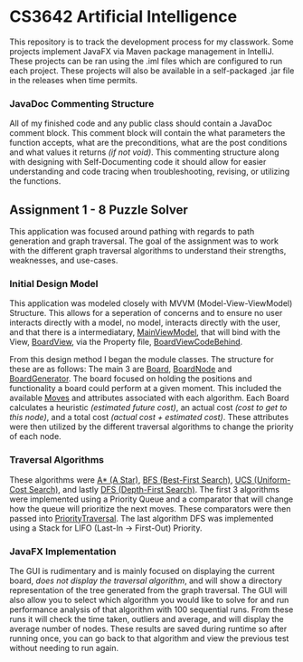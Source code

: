 # CS3642 Artificial Intelligence
This repository is to track the development process for my classwork.
Some projects implement JavaFX via Maven package management in IntelliJ. These projects can be ran using the .iml files which are configured to run each project.
These projects will also be available in a self-packaged .jar file in the releases when time permits. 

### JavaDoc Commenting Structure
All of my finished code and any public class should contain a JavaDoc comment block. This comment block will contain the what parameters the function accepts, what are the preconditions, what are the post conditions and what values it returns *(if not void)*.
This commenting structure along with designing with Self-Documenting code it should allow for easier understanding and code tracing when troubleshooting, revising, or utilizing the functions. 
## Assignment 1 - 8 Puzzle Solver
This application was focused around pathing with regards to path generation and graph traversal. The goal of the assignment was to work with the different graph traversal algorithms to understand their strengths, weaknesses, and use-cases.
### Initial Design Model
This application was modeled closely with MVVM (Model-View-ViewModel) Structure. This allows for a seperation of concerns and to ensure no user interacts directly with a model, no model, interacts directly with the user, and that there is a intermediatary, [MainViewModel](src/main/java/Assignments/A1_8Puzzles/view/MainViewModel.java), that will bind with the View, [BoardView](src/main/resources/A1/view/BoardView.fxml), via the Property file, [BoardViewCodeBehind](src/main/java/Assignments/A1_8Puzzles/view/BoardViewCodeBehind.java).

From this design method I began the module classes. The structure for these are as follows: The main 3 are [Board](src/main/java/Assignments/A1_8Puzzles/models/Board.java), [BoardNode](src/main/java/Assignments/A1_8Puzzles/models/BoardNode.java) and [BoardGenerator](src/main/java/Assignments/A1_8Puzzles/models/BoardGenerator.java). The board focused on holding the positions and functionality a board could perform at a given moment. This included the available [Moves](src/main/java/A1_8Puzzles/Assignments/models/helper/Move.java) and attributes associated with each algorithm. Each Board calculates a heuristic *(estimated future cost)*, an actual cost *(cost to get to this node)*, and a total cost *(actual cost + estimated cost)*. These attributes were then utilized by the different traversal algorithms to change the priority of each node. 
### Traversal Algorithms
These algorithms were [A* (A Star)](src/main/java/Assignments/A1_8Puzzles/solving_algorithms/comparators/AStar.java), [BFS (Best-First Search)](src/main/java/Assignments/A1_8Puzzles/solving_algorithms/comparators/BFS.java), [UCS (Uniform-Cost Search)](src/main/java/Assignments/A1_8Puzzles/solving_algorithms/comparators/UCS.java), and lastly [DFS (Depth-First Search)](src/main/java/Assignments/A1_8Puzzles/solving_algorithms/DFS.java). 
The first 3 algorithms were implemented using a Priority Queue and a comparator that will change how the queue will prioritize the next moves. These comparators were then passed into [PriorityTraversal](src/main/java/Assignments/A1_8Puzzles/solving_algorithms/PriorityTraversal.java).
The last algorithm DFS was implemented using a Stack for LIFO (Last-In -> First-Out) Priority. 
### JavaFX Implementation 
The GUI is rudimentary and is mainly focused on displaying the current board, *does not display the traversal algorithm*, and will show a directory representation of the tree generated from the graph traversal. 
The GUI will also allow you to select which algorithm you would like to solve for and run performance analysis of that algorithm with 100 sequential runs. From these runs it will check the time taken, outliers and average, and will display the average number of nodes. 
These results are saved during runtime so after running once, you can go back to that algorithm and view the previous test without needing to run again. 
